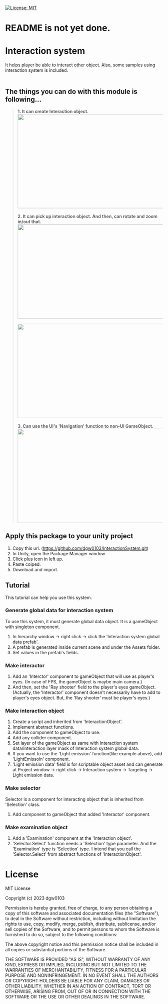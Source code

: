 [![License: MIT](https://img.shields.io/badge/License-MIT-green.svg)](https://opensource.org/licenses/MIT)

<h1>README is not yet done.</h1>

# Interaction system
It helps player be able to interact other object. Also, some samples using interaction system is included.<br><br>

## The things you can do with this module is following...<br>
><b>1. It can create Interaction object.</b><br>
<img src="https://github.com/dgw0103/InteractionSystem/assets/68366554/dba2dbc0-3790-4242-8c86-b34d4c0b0232" width="485" height="300"/><br><br>
><b>2. It can pick up interaction object. And then, can rotate and zoom in/out that.</b>
><img src="https://github.com/dgw0103/InteractionSystem/assets/68366554/a36b3258-d57c-465d-ac7a-5b4c742909dc" width="485" height="300"/><br><br>
><img src="https://github.com/dgw0103/InteractionSystem/assets/68366554/1b4cc7d5-f753-4175-a2b6-6f50ad7bce9d" width="485" height="300"/><br><br>
><b>3. Can use the UI's 'Navigation' function to non-UI GameObject.</b><br>
<img src="https://github.com/dgw0103/InteractionSystem/assets/68366554/b0e33ac7-a8ab-4dbc-abf2-66e2fa0e5907" width="485" height="300"/><br>

## Apply this package to your unity project
1. Copy this url. (https://github.com/dgw0103/InteractionSystem.git)
2. In Unity, open the Package Manager window.
3. Click plus icon in left up.
4. Paste coiped.
5. Download and import.

## Tutorial
This tutorial can help you use this system.

### Generate global data for interaction system
To use this system, it must generate global data object. It is a gameObject with singleton component.<br>
1. In hierarchy window -> right click -> click the 'Interaction system global data prefab'.
2. A prefab is generated inside current scene and under the Assets folder.
3. Set values in the prefab's fields.

### Make interactor
1. Add an 'Interctor' component to gameObject that will use as player's eyes. (In case of FPS, the gameObject is maybe main camera.)
2. And then, set the 'Ray shooter' field to the player's eyes gameObject. (Actually, the 'Interactor' component doesn't necessarily have to add to player's eyes object. But, the 'Ray shooter' must be player's eyes.)

### Make interaction object
1. Create a script and inherited from 'InteractionObject'.
2. Implement abstract functions.
3. Add the component to gameObject to use.
4. Add any collider component.
5. Set layer of the gameObject as same with Interaction system data/Interaction layer mask of Interaction system global data.
6. If you want to use the 'Light emission' function(like example above), add 'LightEmissoin' component.
7. 'Light emission data' field is for scriptable object asset and can generate at Project window -> right click -> Interaction system -> Targeting -> Light emission data.

### Make selector
Selector is a component for interacting object that is inherited from 'Selection' class.<br>
1. Add component to gameObject that added 'Interactor' component.

### Make examination object
1. Add a 'Examination' component at the 'Interaction object'.
2. 'Selector.Select' function needs a 'Selection' type parameter. And the 'Examination' type is 'Selection' type.
I intend that you call the 'Selector.Select' from abstract functions of 'InteractionObject'.

# License
MIT License

Copyright (c) 2023 dgw0103

Permission is hereby granted, free of charge, to any person obtaining a copy
of this software and associated documentation files (the "Software"), to deal
in the Software without restriction, including without limitation the rights
to use, copy, modify, merge, publish, distribute, sublicense, and/or sell
copies of the Software, and to permit persons to whom the Software is
furnished to do so, subject to the following conditions:

The above copyright notice and this permission notice shall be included in all
copies or substantial portions of the Software.

THE SOFTWARE IS PROVIDED "AS IS", WITHOUT WARRANTY OF ANY KIND, EXPRESS OR
IMPLIED, INCLUDING BUT NOT LIMITED TO THE WARRANTIES OF MERCHANTABILITY,
FITNESS FOR A PARTICULAR PURPOSE AND NONINFRINGEMENT. IN NO EVENT SHALL THE
AUTHORS OR COPYRIGHT HOLDERS BE LIABLE FOR ANY CLAIM, DAMAGES OR OTHER
LIABILITY, WHETHER IN AN ACTION OF CONTRACT, TORT OR OTHERWISE, ARISING FROM,
OUT OF OR IN CONNECTION WITH THE SOFTWARE OR THE USE OR OTHER DEALINGS IN THE
SOFTWARE.
